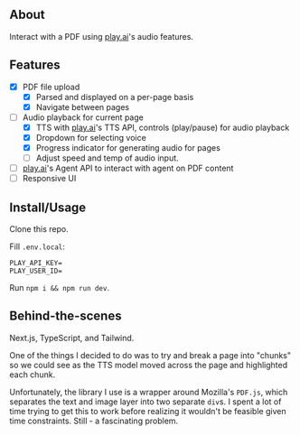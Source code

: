 ## About

Interact with a PDF using [play.ai](https://play.ai/)'s audio features.

## Features

- [X] PDF file upload
    - [X] Parsed and displayed on a per-page basis
    - [X] Navigate between pages
- [ ] Audio playback for current page
    - [X] TTS with [play.ai](https://play.ai/)'s TTS API, controls (play/pause) for audio playback
    - [X] Dropdown for selecting voice
    - [X] Progress indicator for generating audio for pages
    - [ ] Adjust speed and temp of audio input.
- [ ] [play.ai]()'s Agent API to interact with agent on PDF content
- [ ] Responsive UI

## Install/Usage

Clone this repo.

Fill `.env.local`:

```
PLAY_API_KEY=
PLAY_USER_ID=
```

Run `npm i && npm run dev`.

## Behind-the-scenes

Next.js, TypeScript, and Tailwind.

One of the things I decided to do was to try and break a page into "chunks" so we could see as the TTS model moved across the page and highlighted each chunk.

Unfortunately, the library I use is a wrapper around Mozilla's `PDF.js`, which separates the text and image layer into two separate `div`s. I spent a lot of time trying to get this to work before realizing it wouldn't be feasible given time constraints. Still - a fascinating problem.
